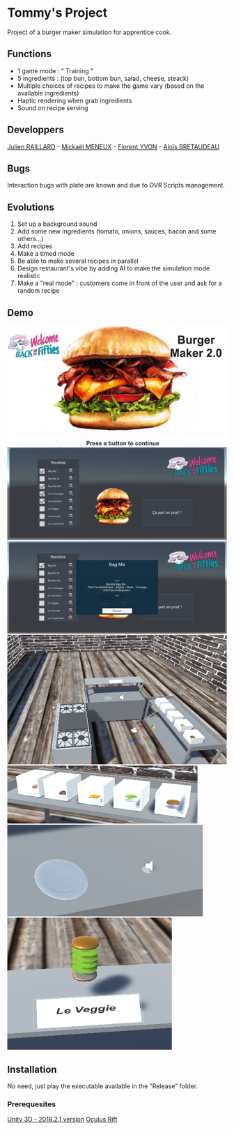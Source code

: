 # Tommy's Project
Project of a burger maker simulation for apprentice cook.

## Functions
- 1 game mode : " Training " 
- 5 ingredients : (top bun, bottom bun, salad, cheese, steack)
- Multiple choices of recipes to make the game vary (based on the available ingredients)
- Haptic rendering when grab ingredients
- Sound on recipe serving

## Developpers
[Julien RAILLARD](https://github.com/jraillard) -
[Mickaël MENEUX](https://github.com/MickaMx) - 
[Florent YVON](https://github.com/florentyvon) -
[Aloïs BRETAUDEAU](https://github.com/kilo-graham)

## Bugs
Interaction bugs with plate are known and due to OVR Scripts management.

## Evolutions
1. Set up a background sound
2. Add some new ingredients (tomato, onions, sauces, bacon and some others...)
3. Add recipes
4. Make a timed mode
5. Be able to make several recipes in parallel
6. Design restaurant's vibe by adding AI to make the simulation mode realistic
7. Make a "real mode" : customers come in front of the user and ask for a random recipe 

## Demo
![Lobby](/demo/lobby.png)
![Menu : Global view](/demo/menu.png)
![Menu : Burger description](/demo/menu_burger_description.png)
![Game : Global View](/demo/game.png)
![Game : Ingredients distributors](/demo/game_distributors.png)
![Game : Plate & service bell](/demo/game_service.png)
![Game : Burger model](/demo/game_burger_model.png)

## Installation
No need, just play the executable available in the "Release" folder.
 
### Prerequesites
[Unity 3D - 2018.2.1 version](https://unity3d.com/fr/get-unity/download/archive)
[Oculus Rift](https://www.oculus.com/rift/setup/)
